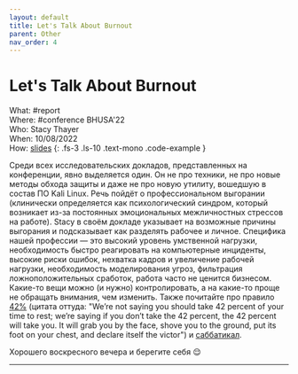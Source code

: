 ```yaml
---
layout: default
title: Let's Talk About Burnout
parent: Other
nav_order: 4
---
```

# Let's Talk About Burnout

What: #report\
Where: #conference BHUSA'22\
Who: Stacy Thayer\
When: 10/08/2022\
How: [slides]
{: .fs-3 .ls-10 .text-mono .code-example }

Среди всех исследовательских докладов, представленных на конференции, явно выделяется один. Он не про техники, не про новые методы обхода защиты и даже не про новую утилиту, вошедшую в состав ПО Kali Linux. Речь пойдёт о профессиональном выгорании (клинически определяется как психологический синдром, который возникает из-за постоянных эмоциональных межличностных стрессов на работе). 
Stacy в своём докладе указывает на возможные причины выгорания и подсказывает как разделять рабочее и личное. Специфика нашей профессии — это высокий уровень умственной нагрузки, необходимость быстро реагировать на компьютерные инциденты, высокие риски ошибок, нехватка кадров и увеличение рабочей нагрузки, необходимость моделирования угроз, фильтрация ложноположительных сработок, работа часто не ценится бизнесом. Какие-то вещи можно (и нужно) контролировать, а на какие-то проще не обращать внимания, чем изменить. 
Также почитайте про правило [42%] (цитата оттуда: "We’re not saying you should take 42 percent of your time to rest; we’re saying if you don’t take the 42 percent, the 42 percent will take you. It will grab you by the face, shove you to the ground, put its foot on your chest, and declare itself the victor") и [саббатикал]. 

Хорошего воскресного вечера и берегите себя 😌

----
[slides]:https://www.blackhat.com/us-22/briefings/schedule/index.html#trying-to-be-everything-to-everyone-lets-talk-about-burnout-28230
[42%]:https://www.stylist.co.uk/long-reads/how-to-deal-with-stress-at-work-ways-to-reduce-stress-career-sleep-insomnia-books-reading-advice-science/256240
[саббатикал]:https://lifehacker.ru/sabbatical/